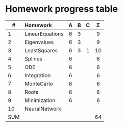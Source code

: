 
# Homework progress table

| #   | Homework        |  A  |  B  |  C  |  Σ  |
| --- | :-------------- | :-: | :-: | :-: | :-: |
| 1   | LinearEquations |  6  |  3  |     |  9  |
| 2   | Eigenvalues     |  6  |  3  |     |  9  |
| 3   | LeastSquares    |  6  |  3  |  1  |  10 |
| 4   | Splines         |  6  |     |     |  6  |
| 5   | ODE             |  6  |     |     |  6  |
| 6   | Integration     |  6  |     |     |  6  |
| 7   | MonteCarlo      |  6  |     |     |  6  |
| 8   | Roots           |  6  |     |     |  6  |
| 9   | Minimization    |  6  |     |     |  6  |
| 10  | NeuralNetwork   |     |     |     |     |
| SUM |                 |     |     |     | 64  |